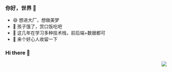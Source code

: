 ### 你好，世界 👋

- :smile: 想进大厂，想做美梦
- :hamburger:	 孩子饿了，赏口饭吃吧
- :eyes: 这几年在学习多种技术栈，前后端+数据都可
- :pray: 来个好心人收留一下

### Hi there 👋

<img align="right" src="https://github-readme-stats.vercel.app/api?username=Pro-dhg" />
